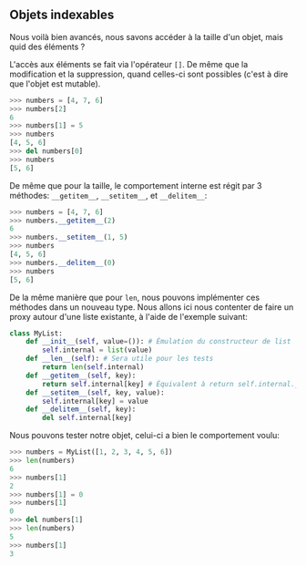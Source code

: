 ## Objets indexables

Nous voilà bien avancés, nous savons accéder à la taille d'un objet, mais quid des éléments ?

L'accès aux éléments se fait via l'opérateur `[]`. De même que la modification et la suppression, quand celles-ci sont possibles (c'est à dire que l'objet est mutable).

```python
>>> numbers = [4, 7, 6]
>>> numbers[2]
6
>>> numbers[1] = 5
>>> numbers
[4, 5, 6]
>>> del numbers[0]
>>> numbers
[5, 6]
```

De même que pour la taille, le comportement interne est régit par 3 méthodes: `__getitem__`, `__setitem__`, et `__delitem__`:

```python
>>> numbers = [4, 7, 6]
>>> numbers.__getitem__(2)
6
>>> numbers.__setitem__(1, 5)
>>> numbers
[4, 5, 6]
>>> numbers.__delitem__(0)
>>> numbers
[5, 6]
```

De la même manière que pour `len`, nous pouvons implémenter ces méthodes dans un nouveau type. Nous allons ici nous contenter de faire un proxy autour d'une liste existante, à l'aide de l'exemple suivant:

```python
class MyList:
    def __init__(self, value=()): # Émulation du constructeur de list
        self.internal = list(value)
    def __len__(self): # Sera utile pour les tests
        return len(self.internal)
    def __getitem__(self, key):
        return self.internal[key] # Équivalent à return self.internal.__getitem__(key)
    def __setitem__(self, key, value):
        self.internal[key] = value
    def __delitem__(self, key):
        del self.internal[key]
```

Nous pouvons tester notre objet, celui-ci a bien le comportement voulu:

```python
>>> numbers = MyList([1, 2, 3, 4, 5, 6])
>>> len(numbers)
6
>>> numbers[1]
2
>>> numbers[1] = 0
>>> numbers[1]
0
>>> del numbers[1]
>>> len(numbers)
5
>>> numbers[1]
3
```
